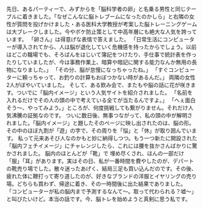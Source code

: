 先日、あるパーティーで、みずからを「脳科学者の卵」と名乗る男性と同じテーブルに着きました。「なぜこんなに脳トレブームになったのかしら」と右隣の女性が質問を投げかけました・ある医科大学教授が考案した脳トレーニングゲームは大ブレークしました。今やボケ防止策として中高年層にも絶大な人気を誇っています。
「卵さん」は得意げな表情で答えました。
「日常生活にコンピューターが導入されてから、人は脳が退化していく危機感を持ったからでしょう。以前はどこの職場でも、そろばんをはじいて簿記をつけたり、手仕事で統計表を作ったりしていましたが、今は事務作業上、暗算や暗記に関する能力なんか無用の長物になりました。」
「その分、脳が怠慢になっちゃったね。」
「すぐコンピューターに頼っちゃって、お釣りの計算もおぼつかない時があるんだ。」
両隣の女性2人がぼやいていました。
そして、ある飲み会で、またもや脳の話に花が咲きます。ついでに「脳内イメージ」という人気サイトを紹介されました。
「名前を入れるだけでその人の頭の中で考えている全てが当たるんですよ。」
「へぇ面白そう～、やってみよう。」ところが、何度挑戦しても繋がりません。それだけ人気沸騰の証拠なのです。
ついに数日後、無事つながって、私の頭の中が解明されました。「脳内イメージ」と題したそのページに映し出されたのは、脳の形。その中のほぼ九割が「遊」の字で、その周りを「悩」と「休」が取り囲んでいます。
私って元来あそび人なのかもと妙に納得しつつ。もう一つ新たに開設された「脳内フェチイメージ」にチャレンジしたら、これには腰を抜かさんばかりに驚かされました。
脳内のほとんどが「靴」で
埋め尽くされ、ほんの一部だけ「服」「耳」があります。実はその日、私が一番時間を費やしたのが、デパートの靴売り場でした。散々迷ったあげく、結局三足も買い込んだのです。その後、疲れた体に鞭打って寄り道したのが、好きなブランドの洋服とイヤリングの売り場。どちらも買わず、帰途に着き、その一時間後に出た結果でありました。
「コンピューターが私の脳内まで予測するなんて～。取って代わられる？嘘～」と叫びたいけど。本当の話です。今、脳トレを始めようと真剣に思う私です。